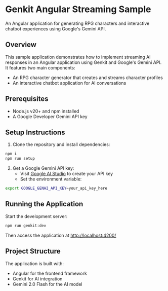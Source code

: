 # Genkit Angular Streaming Sample

An Angular application for generating RPG characters and interactive chatbot experiences using Google's Gemini API.

## Overview

This sample application demonstrates how to implement streaming AI responses in an Angular application using Genkit and Google's Gemini API. It features two main components:
- An RPG character generator that creates and streams character profiles
- An interactive chatbot application for AI conversations

## Prerequisites

- Node.js v20+ and npm installed
- A Google Developer Gemini API key

## Setup Instructions

1. Clone the repository and install dependencies:

```bash
npm i
npm run setup
```

2. Get a Google Gemini API key:
   - Visit [Google AI Studio](https://makersuite.google.com/app/apikey) to create your API key
   - Set the environment variable:

```bash
export GOOGLE_GENAI_API_KEY=your_api_key_here
```

## Running the Application

Start the development server:

```bash
npm run genkit:dev
```

Then access the application at [http://localhost:4200/](http://localhost:4200/)

## Project Structure

The application is built with:
- Angular for the frontend framework
- Genkit for AI integration
- Gemini 2.0 Flash for the AI model
